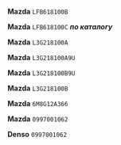 __Mazda__ `LFB618100B`

__Mazda__ `LFB618100C` ***по каталогу***

__Mazda__ `L3G218100A`

__Mazda__ `L3G218100A9U`

__Mazda__ `L3G218100B9U`

__Mazda__ `L3G218100B`

__Mazda__ `6M8G12A366`

__Mazda__ `0997001062`

__Denso__ `0997001062`